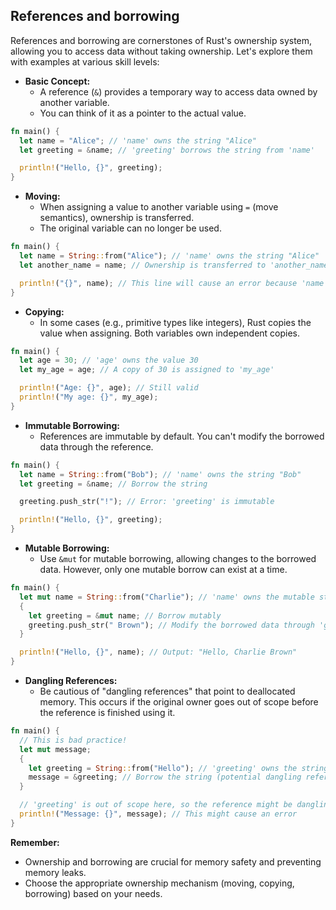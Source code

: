 ## References and borrowing

References and borrowing are cornerstones of Rust's ownership system, allowing you to access data without taking ownership. Let's explore them with examples at various skill levels:

- **Basic Concept:**
    - A reference (`&`) provides a temporary way to access data owned by another variable.
    - You can think of it as a pointer to the actual value.

```rust
fn main() {
  let name = "Alice"; // 'name' owns the string "Alice"
  let greeting = &name; // 'greeting' borrows the string from 'name'

  println!("Hello, {}", greeting);
}
```

- **Moving:**
    - When assigning a value to another variable using `=` (move semantics), ownership is transferred.
    - The original variable can no longer be used.

```rust
fn main() {
  let name = String::from("Alice"); // 'name' owns the string "Alice"
  let another_name = name; // Ownership is transferred to 'another_name'

  println!("{}", name); // This line will cause an error because 'name' no longer owns the string
}
```

- **Copying:**
    - In some cases (e.g., primitive types like integers), Rust copies the value when assigning. Both variables own independent copies.

```rust
fn main() {
  let age = 30; // 'age' owns the value 30
  let my_age = age; // A copy of 30 is assigned to 'my_age'

  println!("Age: {}", age); // Still valid
  println!("My age: {}", my_age);
}
```

- **Immutable Borrowing:**
    - References are immutable by default. You can't modify the borrowed data through the reference.

```rust
fn main() {
  let name = String::from("Bob"); // 'name' owns the string "Bob"
  let greeting = &name; // Borrow the string

  greeting.push_str("!"); // Error: 'greeting' is immutable

  println!("Hello, {}", greeting);
}
```

- **Mutable Borrowing:**
    - Use `&mut` for mutable borrowing, allowing changes to the borrowed data. However, only one mutable borrow can exist at a time.

```rust
fn main() {
  let mut name = String::from("Charlie"); // 'name' owns the mutable string "Charlie"
  {
    let greeting = &mut name; // Borrow mutably
    greeting.push_str(" Brown"); // Modify the borrowed data through 'greeting'
  }

  println!("Hello, {}", name); // Output: "Hello, Charlie Brown"
}
```

- **Dangling References:**
    - Be cautious of "dangling references" that point to deallocated memory. This occurs if the original owner goes out of scope before the reference is finished using it.

```rust
fn main() {
  // This is bad practice!
  let mut message;
  {
    let greeting = String::from("Hello"); // 'greeting' owns the string "Hello"
    message = &greeting; // Borrow the string (potential dangling reference)
  }

  // 'greeting' is out of scope here, so the reference might be dangling
  println!("Message: {}", message); // This might cause an error
}
```

**Remember:**

- Ownership and borrowing are crucial for memory safety and preventing memory leaks.
- Choose the appropriate ownership mechanism (moving, copying, borrowing) based on your needs.
